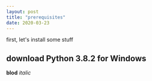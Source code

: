 ```yaml
---
layout: post
title: "prerequisites"
date: 2020-03-23
---
```


first, let's install some stuff

## download Python 3.8.2 for Windows
**blod**
*italic*
